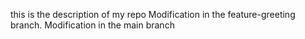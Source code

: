 this is the description of my repo
Modification in the feature-greeting branch.
Modification in the main branch

